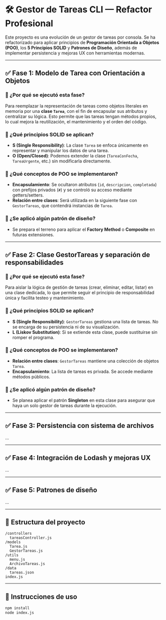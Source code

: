 # 🛠️ Gestor de Tareas CLI — Refactor Profesional

Este proyecto es una evolución de un gestor de tareas por consola. Se ha refactorizado para aplicar principios de **Programación Orientada a Objetos (POO)**, los **5 Principios SOLID** y **Patrones de Diseño**, además de implementar persistencia y mejoras UX con herramientas modernas.

---

## ✅ Fase 1: Modelo de Tarea con Orientación a Objetos

### 📌 ¿Por qué se ejecutó esta fase?
Para reemplazar la representación de tareas como objetos literales en memoria por una **clase `Tarea`**, con el fin de encapsular sus atributos y centralizar su lógica. Esto permite que las tareas tengan métodos propios, lo cual mejora la reutilización, el mantenimiento y el orden del código.

### 🧠 ¿Qué principios SOLID se aplican?
- **S (Single Responsibility)**: La clase `Tarea` se enfoca únicamente en representar y manipular los datos de una tarea.
- **O (Open/Closed)**: Podemos extender la clase (`TareaConFecha`, `TareaUrgente`, etc.) sin modificarla directamente.

### 🧱 ¿Qué conceptos de POO se implementaron?
- **Encapsulamiento**: Se ocultaron atributos (`id`, `descripcion`, `completada`) con prefijos privados (`#`) y se controló su acceso mediante getters/setters.
- **Relación entre clases**: Será utilizada en la siguiente fase con `GestorTareas`, que contendrá instancias de `Tarea`.

### 🧩 ¿Se aplicó algún patrón de diseño?
- Se prepara el terreno para aplicar el **Factory Method** o **Composite** en futuras extensiones.

---

## ✅ Fase 2: Clase GestorTareas y separación de responsabilidades

### 📌 ¿Por qué se ejecutó esta fase?
Para aislar la lógica de gestión de tareas (crear, eliminar, editar, listar) en una clase dedicada, lo que permite seguir el principio de responsabilidad única y facilita testeo y mantenimiento.

### 🧠 ¿Qué principios SOLID se aplican?
- **S (Single Responsibility)**: `GestorTareas` gestiona una lista de tareas. No se encarga de su persistencia ni de su visualización.
- **L (Liskov Substitution)**: Si se extiende esta clase, puede sustituirse sin romper el programa.

### 🧱 ¿Qué conceptos de POO se implementaron?
- **Relación entre clases**: `GestorTareas` mantiene una colección de objetos `Tarea`.
- **Encapsulamiento**: La lista de tareas es privada. Se accede mediante métodos públicos.

### 🧩 ¿Se aplicó algún patrón de diseño?
- Se planea aplicar el patrón **Singleton** en esta clase para asegurar que haya un solo gestor de tareas durante la ejecución.

---

## ✅ Fase 3: Persistencia con sistema de archivos

...

---

## ✅ Fase 4: Integración de Lodash y mejoras UX

...

---

## ✅ Fase 5: Patrones de diseño

...

---

## 📁 Estructura del proyecto

```
/controllers
  tareasController.js
/models
  Tarea.js
  GestorTareas.js
/utils
  menu.js
  ArchivoTareas.js
/data
  tareas.json
index.js
```

---

## 🚀 Instrucciones de uso

```bash
npm install
node index.js
```
